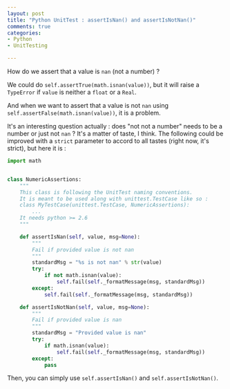 ```yaml
---
layout: post
title: "Python UnitTest : assertIsNan() and assertIsNotNan()"
comments: true
categories:
- Python
- UnitTesting

---
```


How do we assert that a value is `nan` (not a number) ?

We could do `self.assertTrue(math.isnan(value))`, but it will raise a `TypeError` if `value` is neither a `float` or a `Real`.

And when we want to assert that a value is not `nan` using `self.assertFalse(math.isnan(value))`, it is a problem.

It's an interesting question actually : does "not not a number" needs to be a number or just not `nan` ? It's a matter of taste, I think.
The following could be improved with a `strict` parameter to accord to all tastes (right now, it's strict), but here it is :

``` python numeric_assertions.py
import math


class NumericAssertions:
    """
    This class is following the UnitTest naming conventions.
    It is meant to be used along with unittest.TestCase like so :
    class MyTestCase(unittest.TestCase, NumericAssertions):
        ...
    It needs python >= 2.6
    """

    def assertIsNan(self, value, msg=None):
        """
        Fail if provided value is not nan
        """
        standardMsg = "%s is not nan" % str(value)
        try:
            if not math.isnan(value):
                self.fail(self._formatMessage(msg, standardMsg))
        except:
            self.fail(self._formatMessage(msg, standardMsg))

    def assertIsNotNan(self, value, msg=None):
        """
        Fail if provided value is nan
        """
        standardMsg = "Provided value is nan"
        try:
            if math.isnan(value):
                self.fail(self._formatMessage(msg, standardMsg))
        except:
            pass
```

Then, you can simply use `self.assertIsNan()` and `self.assertIsNotNan()`.